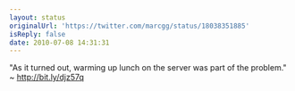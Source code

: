 ```yaml
---
layout: status
originalUrl: 'https://twitter.com/marcgg/status/18038351885'
isReply: false
date: 2010-07-08 14:31:31
---
```


"As it turned out, warming up lunch on the server was part of the problem." ~ http://bit.ly/djz57q

